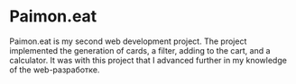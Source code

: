 # Paimon.eat

Paimon.eat is my second web development project. The project implemented the generation of cards, a filter, adding to the cart, and a calculator. It was with this project that I advanced further in my knowledge of the web-разработке.
